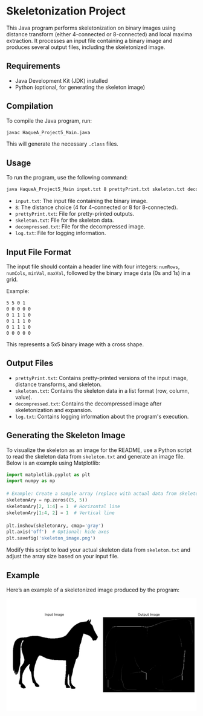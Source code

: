 # Skeletonization Project

This Java program performs skeletonization on binary images using distance transform (either 4-connected or 8-connected) and local maxima extraction. It processes an input file containing a binary image and produces several output files, including the skeletonized image.

## Requirements

- Java Development Kit (JDK) installed
- Python (optional, for generating the skeleton image)

## Compilation

To compile the Java program, run:

```bash
javac HaqueA_Project5_Main.java
```

This will generate the necessary `.class` files.

## Usage

To run the program, use the following command:

```bash
java HaqueA_Project5_Main input.txt 8 prettyPrint.txt skeleton.txt decompressed.txt log.txt
```

- `input.txt`: The input file containing the binary image.
- `8`: The distance choice (4 for 4-connected or 8 for 8-connected).
- `prettyPrint.txt`: File for pretty-printed outputs.
- `skeleton.txt`: File for the skeleton data.
- `decompressed.txt`: File for the decompressed image.
- `log.txt`: File for logging information.

## Input File Format

The input file should contain a header line with four integers: `numRows`, `numCols`, `minVal`, `maxVal`, followed by the binary image data (0s and 1s) in a grid.

Example:

```
5 5 0 1
0 0 0 0 0
0 1 1 1 0
0 1 1 1 0
0 1 1 1 0
0 0 0 0 0
```

This represents a 5x5 binary image with a cross shape.

## Output Files

- `prettyPrint.txt`: Contains pretty-printed versions of the input image, distance transforms, and skeleton.
- `skeleton.txt`: Contains the skeleton data in a list format (row, column, value).
- `decompressed.txt`: Contains the decompressed image after skeletonization and expansion.
- `log.txt`: Contains logging information about the program's execution.

## Generating the Skeleton Image

To visualize the skeleton as an image for the README, use a Python script to read the skeleton data from `skeleton.txt` and generate an image file. Below is an example using Matplotlib:

```python
import matplotlib.pyplot as plt
import numpy as np

# Example: Create a sample array (replace with actual data from skeleton.txt)
skeletonAry = np.zeros((5, 5))
skeletonAry[2, 1:4] = 1  # Horizontal line
skeletonAry[1:4, 2] = 1  # Vertical line

plt.imshow(skeletonAry, cmap='gray')
plt.axis('off')  # Optional: hide axes
plt.savefig('skeleton_image.png')
```

Modify this script to load your actual skeleton data from `skeleton.txt` and adjust the array size based on your input file.

## Example

Here’s an example of a skeletonized image produced by the program:

![Skeleton Image](skeleton_image.png)
